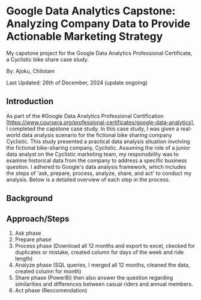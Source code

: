 # Google Data Analytics Capstone: Analyzing Company Data to Provide Actionable Marketing Strategy
My capstone project for the Google Data Analytics Professional Certificate, a Cyclistic bike share case study.
 
  By: Ajoku, Chilotam
  
  Last Updated: 26th of December, 2024 (update ongoing)

  ## Introduction
As part of the #Google Data Analytics Professional Certification [https://www.coursera.org/professional-certificates/google-data-analytics], I completed the capstone case study. In this case study, I was given a real-world data analysis scenario for the fictional bike sharing company Cyclistic. This study presented a practical data analysis situation involving the fictional bike-sharing company, Cyclistic. Assuming the role of a junior data analyst on the Cyclistic marketing team, my responsibility was to examine historical data from the company to address a specific business question. I adhered to Google's data analysis framework, which includes the steps of 'ask, prepare, process, analyze, share, and act' to conduct my analysis. Below is a detailed overview of each step in the process.
  ## Background
  
  ## Approach/Steps
   1. Ask phase
   2. Prepare phase
   3. Process phase (Download all 12 months and export to excel, ckecked for duplicates or mistake, created column for days of the week and ride length)
   4. Analyze phase (SQL queries, I merged all 12 months, cleaned the data, created column for month)
   5. Share phase (PowerBi) then also answer the question regarding similarities and differences between casual riders and annual members.
   6. Act phase (Reccomendation)
